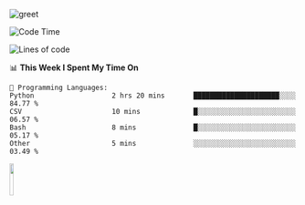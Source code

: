 ![greet](https://user-images.githubusercontent.com/44234583/146624354-9d461392-3676-4e7a-b12f-debc7319f53b.gif) 


<!--START_SECTION:waka-->
![Code Time](http://img.shields.io/badge/Code%20Time-400%20hrs%2034%20mins-blue)

![Lines of code](https://img.shields.io/badge/From%20Hello%20World%20I%27ve%20Written-443%20Thousand%20lines%20of%20code-blue)

📊 **This Week I Spent My Time On** 

```text
💬 Programming Languages: 
Python                   2 hrs 20 mins       █████████████████████░░░░   84.77 % 
CSV                      10 mins             █░░░░░░░░░░░░░░░░░░░░░░░░   06.57 % 
Bash                     8 mins              █░░░░░░░░░░░░░░░░░░░░░░░░   05.17 % 
Other                    5 mins              ░░░░░░░░░░░░░░░░░░░░░░░░░   03.49 % 

```


<!--END_SECTION:waka-->
<img src="https://user-images.githubusercontent.com/44234583/191059235-95ebfce1-7fc7-4eee-baff-214d902e7c18.gif" width="12%"/>

